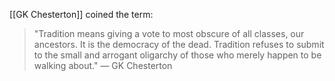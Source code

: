 [[GK Chesterton]] coined the term:

> "Tradition means giving a vote to most obscure of all classes, our ancestors. It is the democracy of the dead. Tradition refuses to submit to the small and arrogant oligarchy of those who merely happen to be walking about."
> — GK Chesterton